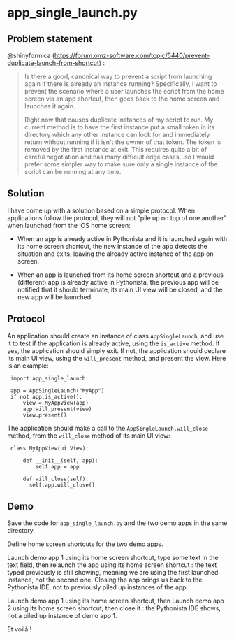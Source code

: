 # app_single_launch.py #


## Problem statement ##

@shinyformica (https://forum.omz-software.com/topic/5440/prevent-duplicate-launch-from-shortcut) :

> Is there a good, canonical way to prevent a script from launching again if
> there is already an instance running? Specifically, I want to prevent the
> scenario where a user launches the script from the home screen via an app 
> shortcut, then goes back to the home screen and launches it again.
>
>Right now that causes duplicate instances of my script to run. My current 
>method is to have the first instance put a small token in its directory which 
>any other instance can look for and immediately return without running if it 
>isn't the owner of that token. The token is removed by the first instance at 
>exit. This requires quite a bit of careful negotiation and has many difficult 
>edge cases...so I would prefer some simpler way to make sure only a single 
>instance of the script can be running at any time.


## Solution ##

I have come up with a solution based on a simple protocol. When applications follow the protocol, they will not "pile up on top of one another" when launched from the iOS home screen:

- When an app is already active in Pythonista and it is launched again with its home screen shortcut, the new instance of the app detects the situation and exits, leaving the already active instance of the app on screen.

- When an app is launched from its home screen shortcut and a previous (different) app is already active in Pythonista, the previous app will be notified that it should terminate, its main UI view will be closed, and the new app will be launched.

## Protocol ##

An application should create an instance of class `AppSingleLaunch`, and use it to test if the application is already active, using the `is_active` method. If yes, the application should simply exit. If not, the application should declare its main UI view, using the `will_present` method, and present the view. Here is an example:

     import app_single_launch

     app = AppSingleLaunch("MyApp")
     if not app.is_active():
         view = MyAppView(app)
         app.will_present(view)
         view.present()

The application should make a call to the `AppSingleLaunch.will_close` method, from the `will_close` method of its main UI view:

     class MyAppView(ui.View):

         def __init__(self, app):
             self.app = app

         def will_close(self):
           self.app.will_close()


## Demo ##

Save the code for `app_single_launch.py` and the two demo apps in the same directory.

Define home screen shortcuts for the two demo apps.

Launch demo app 1 using its home screen shortcut, type some text in the text field, then relaunch the app using its home screen shortcut : the text typed previously is still showing, meaning we are using the first launched instance, not the second one. Closing the app brings us back to the Pythonista IDE, not to previously piled up instances of the app.

Launch demo app 1 using its home screen shortcut, then Launch demo app 2 using its home screen shortcut, then close it : the Pythonista IDE shows, not a piled up instance of demo app 1.

Et voilà !